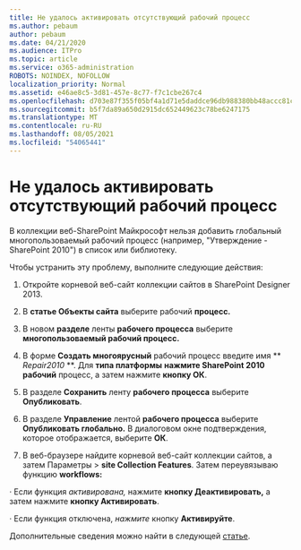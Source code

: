 ```yaml
---
title: Не удалось активировать отсутствующий рабочий процесс
ms.author: pebaum
author: pebaum
ms.date: 04/21/2020
ms.audience: ITPro
ms.topic: article
ms.service: o365-administration
ROBOTS: NOINDEX, NOFOLLOW
localization_priority: Normal
ms.assetid: e46ae8c5-3d81-457e-8c77-f7c1cbe267c4
ms.openlocfilehash: d703e87f355f05bf4a1d71e5daddce96db988380bb48accc81c95f1ba91fbb2b
ms.sourcegitcommit: b5f7da89a650d2915dc652449623c78be6247175
ms.translationtype: MT
ms.contentlocale: ru-RU
ms.lasthandoff: 08/05/2021
ms.locfileid: "54065441"
---
```

# <a name="missing-workflow-failed-to-activate"></a>Не удалось активировать отсутствующий рабочий процесс

В коллекции веб-SharePoint Майкрософт нельзя добавить глобальный многопользоваемый рабочий процесс (например, "Утверждение - SharePoint 2010") в список или библиотеку.
  
Чтобы устранить эту проблему, выполните следующие действия: 
  
1. Откройте корневой веб-сайт коллекции сайтов в SharePoint Designer 2013.
  
2. В **статье Объекты сайта** выберите рабочий **процесс.** 
  
3. В новом **разделе** ленты **рабочего процесса** выберите **многопользоваемый рабочий процесс.** 
  
4. В форме **Создать многоярусный** рабочий процесс введите имя ** *Repair2010* **. Для **типа платформы** **нажмите SharePoint 2010 рабочий** процесс, а затем нажмите **кнопку ОК**. 
  
1. В разделе **Сохранить** ленту **рабочего процесса** выберите **Опубликовать**. 
  
2. В разделе **Управление** лентой **рабочего процесса** выберите **Опубликовать глобально.** В диалоговом окне подтверждения, которое отображается, выберите **ОК**. 
  
3. В веб-браузере найдите корневой веб-сайт  коллекции сайтов, а затем Параметры \> **site Collection Features**. Затем переувязываю функцию **workflows:** 
  
· Если функция  *активирована,*  нажмите **кнопку Деактивировать,** а затем нажмите **кнопку Активировать**. 
  
· Если функция отключена,  *нажмите*  кнопку **Активируйте**. 
  
Дополнительные сведения можно найти в следующей [статье](https://go.microsoft.com/fwlink/?linkid=2047770&amp;clcid=0x409).
  


